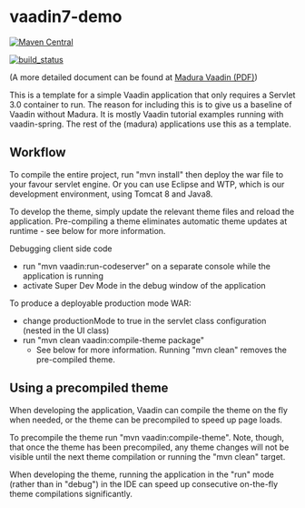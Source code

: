 vaadin7-demo
==

[![Maven Central](https://maven-badges.herokuapp.com/maven-central/nz.co.senanque/madura-vaadin-support/badge.svg)](http://mvnrepository.com/artifact/nz.co.senanque/madura-vaadin-support)

[![build_status](https://travis-ci.org/RogerParkinson/madura-vaadin-support.svg?branch=master)](https://travis-ci.org/RogerParkinson/madura-vaadin-support)

(A more detailed document can be found at [Madura Vaadin (PDF)](http://www.madurasoftware.com/madura-vaadin.pdf)) 

This is a template for a simple Vaadin application that only requires a Servlet 3.0 container to run. The reason for including this is to give us a baseline of Vaadin without Madura. It is mostly Vaadin tutorial examples running with vaadin-spring. The rest of the (madura) applications use this as a template.


Workflow
--
To compile the entire project, run "mvn install" then deploy the war file to your favour servlet engine. Or you can use Eclipse and WTP, which is our development environment, using Tomcat 8 and Java8.

To develop the theme, simply update the relevant theme files and reload the application.
Pre-compiling a theme eliminates automatic theme updates at runtime - see below for more information.

Debugging client side code
  - run "mvn vaadin:run-codeserver" on a separate console while the application is running
  - activate Super Dev Mode in the debug window of the application

To produce a deployable production mode WAR:
- change productionMode to true in the servlet class configuration (nested in the UI class)
- run "mvn clean vaadin:compile-theme package"
  - See below for more information. Running "mvn clean" removes the pre-compiled theme.

Using a precompiled theme
-------------------------

When developing the application, Vaadin can compile the theme on the fly when needed,
or the theme can be precompiled to speed up page loads.

To precompile the theme run "mvn vaadin:compile-theme". Note, though, that once
the theme has been precompiled, any theme changes will not be visible until the
next theme compilation or running the "mvn clean" target.

When developing the theme, running the application in the "run" mode (rather than
in "debug") in the IDE can speed up consecutive on-the-fly theme compilations
significantly.

